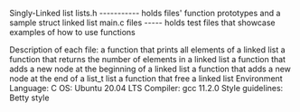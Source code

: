 Singly-Linked list
lists.h ----------- holds files' function prototypes and a sample struct linked list main.c files ----- holds test files that showcase examples of how to use functions

Description of each file:
a function that prints all elements of a linked list
a function that returns the number of elements in a linked list
a function that adds a new node at the beginning of a linked list
a function that adds a new node at the end of a list_t list
a function that free a linked list
Environment
Language: C OS: Ubuntu 20.04 LTS Compiler: gcc 11.2.0 Style guidelines: Betty style

